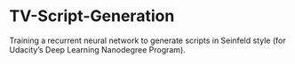 # TV-Script-Generation
Training a recurrent neural network to generate scripts in Seinfeld style (for Udacity’s Deep Learning Nanodegree Program).

